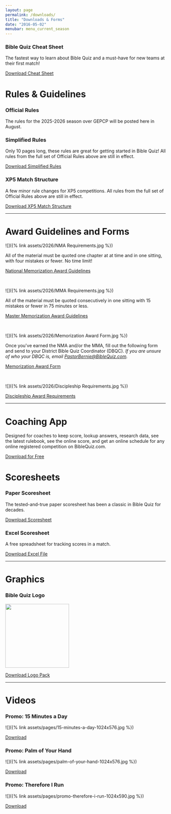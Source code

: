 ```yaml
---
layout: page
permalink: /downloads/
title: "Downloads & Forms"
date: "2016-05-02"
menubar: menu_current_season
---
```


<!-- ### XP5 Starter Kit
A simple scripture portion for the first league meet over Romans 8!

<a href="{% link assets/2024/XP5-Starter-LM1.pdf %}" class="button is-primary">XP5 Starter Kit (PDF)</a>
<a href="{% link assets/2024/XP5-Starter-LM1.docx %}" class="button is-primary">XP5 Starter Kit (DOCX)</a> -->

### Bible Quiz Cheat Sheet

The fastest way to learn about Bible Quiz and a must-have for new teams at their first match!

<a href="{% link assets/2024/23-24_TBQ-Cheat-Sheet.pdf %}" class="button is-primary">Download Cheat Sheet</a>

# Rules & Guidelines

### Official Rules

The rules for the 2025-2026 season over GEPCP will be posted here in August.

<!-- For use in all Bible Quiz matches, all year long. -->

<!-- <a href="{% link _pages/history/2026/files/25-26_GEPCP_TBQ_Rules.pdf %}" class="button is-primary">Download Rules (PDF)</a> -->

### Simplified Rules

Only 10 pages long, these rules are great for getting started in Bible Quiz! All rules from the full set of Official Rules above are still in effect.

<a href="{% link assets/2024/23-24_Simplified-TBQ-Rules.pdf %}" class="button is-primary">Download Simplified Rules</a>

### XP5 Match Structure

A few minor rule changes for XP5 competitions. All rules from the full set of Official Rules above are still in effect.

<a href="{% link assets/2025/24-25_XP5-Match-Structure.pdf %}" class="button is-primary">Download XP5 Match Structure</a>

<!-- ### Tiebreakers

<a href="{% link assets/2023/2023 National Finals Tie Breaker Rules.pdf %}" class="button is-primary">Download tiebreaking rules</a> -->

---

# Award Guidelines and Forms

<!-- ### National Memorization Award -->

![]({% link assets/2026/NMA Requirements.jpg %})

All of the material must be quoted one chapter at at time and in one sitting, with four mistakes or fewer. No time limit!

<a href="{% link assets/2026/GEPCP_NMA_Requirements.pdf %}" class="button is-primary">National Memorization Award Guidelines</a>

<br />

<!-- ### Master Memorization Award -->

![]({% link assets/2026/MMA Requirements.jpg %})

All of the material must be quoted consecutively in one sitting with 15 mistakes or fewer in 75 minutes or less.

<a href="{% link assets/2026/GEPCP_MMA_Requirements.pdf %}" class="button is-primary">Master Memorization Award Guidelines</a>

<br />

<!-- ### Memorization Award Form -->

![]({% link assets/2026/Memorization Award Form.jpg %})

Once you've earned the NMA and/or the MMA, fill out the following form and send to your District Bible Quiz Coordinator (DBQC). _If you are unsure of who your DBQC is, email <PastorBernie@BibleQuiz.com>._

<a href="{% link assets/2026/GEPCP_Memorization-Award-Form.pdf %}" class="button is-primary">Memorization Award Form</a>

<br />

<!-- ### Discipleship Award Guidelines -->

![]({% link assets/2026/Discipleship Requirements.jpg %})

<a href="{% link assets/2026/GEPCP_Discipleship_Award_Requirements.pdf %}" class="button is-primary">Discipleship Award Requirements</a>

<!-- <a href="{% link assets/2025/24-25 Acts Discussion Questions.pdf %}" class="button is-primary">Discussion Questions</a> -->

---

# Coaching App

Designed for coaches to keep score, lookup answers, research data, see the latest rulebook, see the online score, and get an online schedule for any online registered competition on BibleQuiz.com.

<a href="{% link _pages/apps.md %}" class="button is-primary">Download for Free</a>

# Scoresheets

### Paper Scoresheet

The tested-and-true paper scoresheet has been a classic in Bible Quiz for decades.

<a href="{% link assets/2016/free-paper-scoresheet.pdf %}" class="button is-primary">Download Scoresheet</a>

### Excel Scoresheet

A free spreadsheet for tracking scores in a match.

<a href="{% link assets/2016/free-excel-scoresheet-v34.xls %}" class="button is-primary">Download Excel File</a>

---

# Graphics

<!-- <!-- ### Scripture Portion Artwork -->

<!-- <img src="{% link assets/2025/24-25_Acts Artwork.png %}" width="300">

<a href="{% link assets/2025/24-25_Acts Artwork.png %}" class="button is-primary">Download Scripture Portion Artwork</a> -->

### Bible Quiz Logo

<img src="{% link assets/logos/Teen Bible Quiz/Teen Bible Quiz Logo Green.png %}" width="200">
<!-- <img src="{% link assets/logos/Teen Bible Quiz/Teen Bible Quiz Banner Logo Green.png %}" height="150"> -->

<a href="{% link assets/logos/Teen Bible Quiz/Teen Bible Quiz Logo.zip %}" class="button is-primary">Download Logo Pack</a>

---

# Videos

### Promo: 15 Minutes a Day

![]({% link assets/pages/15-minutes-a-day-1024x576.jpg %})

<a href="https://drive.google.com/file/d/1HqJsgHlyLT-G-0Ir32BzjMNs4AgjewtC/view?usp=sharing" class="button is-primary">Download</a>

### Promo: Palm of Your Hand

![]({% link assets/pages/palm-of-your-hand-1024x576.jpg %})

<a href="https://drive.google.com/file/d/17Lg2J1CBuL66NuzUrwJCX2vSLZ2LbNDX/view?usp=sharing" class="button is-primary">Download</a>

### Promo: Therefore I Run

![]({% link assets/pages/promo-therefore-i-run-1024x590.jpg %})

<a href="https://drive.google.com/open?id=1uU3XdXI2CAroXMdkgUNeHIbNQM5JbFk8" class="button is-primary">Download</a>
